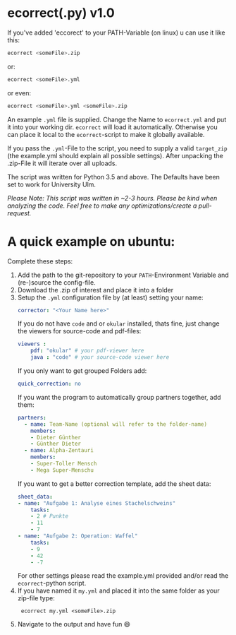# ecorrect(.py) v1.0

If you've added 'eccorect' to your PATH-Variable (on linux) u can use it like this:

```sh
ecorrect <someFile>.zip
```

or:

```sh
ecorrect <someFile>.yml
```

or even:

```sh
ecorrect <someFile>.yml <someFile>.zip
```

An example `.yml` file is supplied. Change the Name to `ecorrect.yml` and put it into your working dir. `ecorrect` will load it automatically. Otherwise you can place it local to the `ecorrect`-script to make it globally available.

If you pass the `.yml`-File to the script, you need to supply a valid `target_zip` (the example.yml should explain all possible settings). After unpacking the .zip-File it will iterate over all uploads.

The script was written for Python 3.5 and above. The Defaults have been set to work for University Ulm.

*Please Note: This script was written in ~2-3 hours. Please be kind when analyzing the code. Feel free to make any optimizations/create a pull-request.*


# A quick example on ubuntu:

Complete these steps:
1. Add the path to the git-repository to your `PATH`-Environment Variable
   and (re-)source the config-file.
2. Download the .zip of interest and place it into a folder
3. Setup the `.yml` configuration file by (at least) setting your name:
    ```yaml
    corrector: "<Your Name here>"
    ```
    If you do not have `code` and or `okular` installed, thats fine, just change the
    viewers for source-code and pdf-files:
    ```yaml
    viewers :
        pdf: "okular" # your pdf-viewer here
        java : "code" # your source-code viewer here
    ```
    If you only want to get grouped Folders add:
    ```yaml
    quick_correction: no
    ```
    If you want the program to automatically group partners together, add them:
    ```yaml
    partners:
      - name: Team-Name (optional will refer to the folder-name)
        members:
        - Dieter Günther
        - Günther Dieter
      - name: Alpha-Zentauri
        members:
        - Super-Toller Mensch
        - Mega Super-Menschu
    ```
    If you want to get a better correction template, add the sheet data:
    ```yaml
    sheet_data:
    - name: "Aufgabe 1: Analyse eines Stachelschweins"
        tasks:
        - 2 # Punkte
        - 11
        - 7
    - name: "Aufgabe 2: Operation: Waffel"
        tasks:
        - 9
        - 42
        - -7
    ```
    For other settings please read the example.yml provided and/or read the `ecorrect`-python script.
4. If you have named it `my.yml` and placed it into the same folder as your zip-file
   type:
   ```
    ecorrect my.yml <someFile>.zip
   ```
5. Navigate to the output and have fun :smile:
